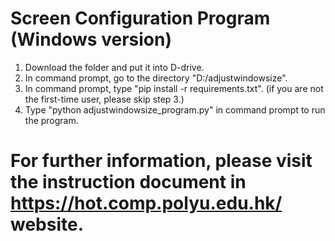 # Screen Configuration Program (Windows version)
1. Download the folder and put it into D-drive.
2. In command prompt, go to the directory "D:/adjustwindowsize".
3. In command prompt, type "pip install -r requirements.txt". (if you are not the first-time user, please skip step 3.)
4. Type "python adjustwindowsize_program.py" in command prompt to run the program.

# For further information, please visit the instruction document in https://hot.comp.polyu.edu.hk/ website.
